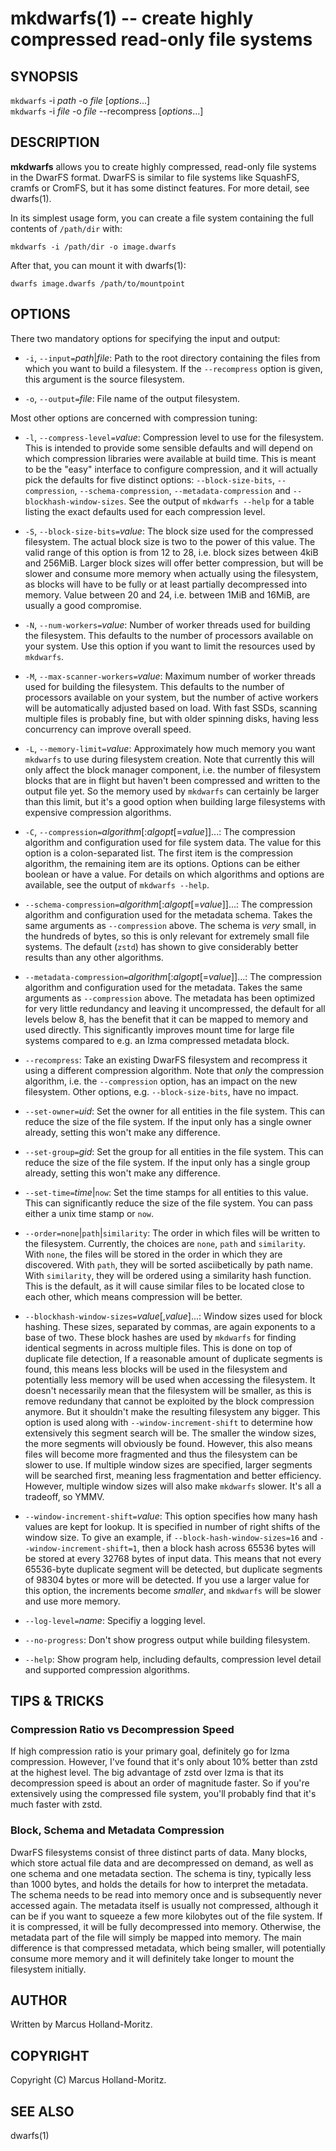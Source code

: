mkdwarfs(1) -- create highly compressed read-only file systems
==============================================================

## SYNOPSIS

`mkdwarfs` -i *path* -o *file* [*options*...]<br>
`mkdwarfs` -i *file* -o *file* --recompress [*options*...]

## DESCRIPTION

**mkdwarfs** allows you to create highly compressed, read-only file systems
in the DwarFS format. DwarFS is similar to file systems like SquashFS,
cramfs or CromFS, but it has some distinct features. For more detail,
see dwarfs(1).

In its simplest usage form, you can create a file system containing the
full contents of `/path/dir` with:

    mkdwarfs -i /path/dir -o image.dwarfs

After that, you can mount it with dwarfs(1):

    dwarfs image.dwarfs /path/to/mountpoint

## OPTIONS

There two mandatory options for specifying the input and output:

  * `-i`, `--input=`*path*|*file*:
    Path to the root directory containing the files from which you want to
    build a filesystem. If the `--recompress` option is given, this argument
    is the source filesystem.

  * `-o`, `--output=`*file*:
    File name of the output filesystem.

Most other options are concerned with compression tuning:

  * `-l`, `--compress-level=`*value*:
    Compression level to use for the filesystem. This is intended to provide
    some sensible defaults and will depend on which compression libraries
    were available at build time. This is meant to be the "easy" interface
    to configure compression, and it will actually pick the defaults for
    five distinct options: `--block-size-bits`, `--compression`,
    `--schema-compression`, `--metadata-compression` and
    `--blockhash-window-sizes`. See the output of `mkdwarfs --help` for
    a table listing the exact defaults used for each compression level.

  * `-S`, `--block-size-bits=`*value*:
    The block size used for the compressed filesystem. The actual block size
    is two to the power of this value. The valid range of this option is from
    12 to 28, i.e. block sizes between 4kiB and 256MiB. Larger block sizes
    will offer better compression, but will be slower and consume more memory
    when actually using the filesystem, as blocks will have to be fully or at
    least partially decompressed into memory. Value between 20 and 24, i.e.
    between 1MiB and 16MiB, are usually a good compromise.

  * `-N`, `--num-workers=`*value*:
    Number of worker threads used for building the filesystem. This defaults
    to the number of processors available on your system. Use this option if
    you want to limit the resources used by `mkdwarfs`.

  * `-M`, `--max-scanner-workers=`*value*:
    Maximum number of worker threads used for building the filesystem. This
    defaults to the number of processors available on your system, but the
    number of active workers will be automatically adjusted based on load.
    With fast SSDs, scanning multiple files is probably fine, but with older
    spinning disks, having less concurrency can improve overall speed.

  * `-L`, `--memory-limit=`*value*:
    Approximately how much memory you want `mkdwarfs` to use during filesystem
    creation. Note that currently this will only affect the block manager
    component, i.e. the number of filesystem blocks that are in flight but
    haven't been compressed and written to the output file yet. So the memory
    used by `mkdwarfs` can certainly be larger than this limit, but it's a
    good option when building large filesystems with expensive compression
    algorithms.

  * `-C`, `--compression=`*algorithm*[:*algopt*[=*value*]]...:
    The compression algorithm and configuration used for file system data.
    The value for this option is a colon-separated list. The first item is
    the compression algorithm, the remaining item are its options. Options
    can be either boolean or have a value. For details on which algorithms
    and options are available, see the output of `mkdwarfs --help`.

  * `--schema-compression=`*algorithm*[:*algopt*[=*value*]]...:
    The compression algorithm and configuration used for the metadata schema.
    Takes the same arguments as `--compression` above. The schema is *very*
    small, in the hundreds of bytes, so this is only relevant for extremely
    small file systems. The default (`zstd`) has shown to give considerably
    better results than any other algorithms.

  * `--metadata-compression=`*algorithm*[:*algopt*[=*value*]]...:
    The compression algorithm and configuration used for the metadata.
    Takes the same arguments as `--compression` above. The metadata has been
    optimized for very little redundancy and leaving it uncompressed, the
    default for all levels below 8, has the benefit that it can be mapped
    to memory and used directly. This significantly improves mount time for
    large file systems compared to e.g. an lzma compressed metadata block.

  * `--recompress`:
    Take an existing DwarFS filesystem and recompress it using a different
    compression algorithm. Note that *only* the compression algorithm, i.e.
    the `--compression` option, has an impact on the new filesystem. Other
    options, e.g. `--block-size-bits`, have no impact.

  * `--set-owner=`*uid*:
    Set the owner for all entities in the file system. This can reduce the
    size of the file system. If the input only has a single owner already,
    setting this won't make any difference.

  * `--set-group=`*gid*:
    Set the group for all entities in the file system. This can reduce the
    size of the file system. If the input only has a single group already,
    setting this won't make any difference.

  * `--set-time=`*time*|`now`:
    Set the time stamps for all entities to this value. This can significantly
    reduce the size of the file system. You can pass either a unix time stamp
    or `now`.

  * `--order=none`|`path`|`similarity`:
    The order in which files will be written to the filesystem. Currently,
    the choices are `none`, `path` and `similarity`. With `none`, the files
    will be stored in the order in which they are discovered. With `path`,
    they will be sorted asciibetically by path name. With `similarity`, they
    will be ordered using a similarity hash function. This is the default,
    as it will cause similar files to be located close to each other, which
    means compression will be better.

  * `--blockhash-window-sizes=`*value*[,*value*]...:
    Window sizes used for block hashing. These sizes, separated by commas,
    are again exponents to a base of two. These block hashes are used by
    `mkdwarfs` for finding identical segments in across multiple files.
    This is done on top of duplicate file detection, If a reasonable amount
    of duplicate segments is found, this means less blocks will be used in
    the filesystem and potentially less memory will be used when accessing
    the filesystem. It doesn't necessarily mean that the filesystem will be
    smaller, as this is remove redundany that cannot be exploited by the
    block compression anymore. But it shouldn't make the resulting filesystem
    any bigger. This option is used along with `--window-increment-shift` to
    determine how extensively this segment search will be. The smaller the
    window sizes, the more segments will obviously be found. However, this
    also means files will become more fragmented and thus the filesystem
    can be slower to use. If multiple window sizes are specified, larger
    segments will be searched first, meaning less fragmentation and better
    efficiency. However, multiple window sizes will also make `mkdwarfs`
    slower. It's all a tradeoff, so YMMV.

  * `--window-increment-shift=`*value*:
    This option specifies how many hash values are kept for lookup. It is
    specified in number of right shifts of the window size. To give an
    example, if `--block-hash-window-sizes=16` and `--window-increment-shift=1`,
    then a block hash across 65536 bytes will be stored at every 32768 bytes
    of input data. This means that not every 65536-byte duplicate segment will
    be detected, but duplicate segments of 98304 bytes or more will be detected.
    If you use a larger value for this option, the increments become *smaller*,
    and `mkdwarfs` will be slower and use more memory.

  * `--log-level=`*name*:
    Specifiy a logging level.

  * `--no-progress`:
    Don't show progress output while building filesystem.

  * `--help`:
    Show program help, including defaults, compression level detail and
    supported compression algorithms.

## TIPS & TRICKS

### Compression Ratio vs Decompression Speed

If high compression ratio is your primary goal, definitely go for lzma
compression. However, I've found that it's only about 10% better than
zstd at the highest level. The big advantage of zstd over lzma is that
its decompression speed is about an order of magnitude faster. So if
you're extensively using the compressed file system, you'll probably
find that it's much faster with zstd.

### Block, Schema and Metadata Compression

DwarFS filesystems consist of three distinct parts of data. Many blocks,
which store actual file data and are decompressed on demand, as well as
one schema and one metadata section. The schema is tiny, typically less
than 1000 bytes, and holds the details for how to interpret the metadata.
The schema needs to be read into memory once and is subsequently never
accessed again. The metadata itself is usually not compressed, although
it can be if you want to squeeze a few more kilobytes out of the file
system. If it is compressed, it will be fully decompressed into memory.
Otherwise, the metadata part of the file will simply be mapped into memory.
The main difference is that compressed metadata, which being smaller, will
potentially consume more memory and it will definitely take longer to
mount the filesystem initially.

## AUTHOR

Written by Marcus Holland-Moritz.

## COPYRIGHT

Copyright (C) Marcus Holland-Moritz.

## SEE ALSO

dwarfs(1)
